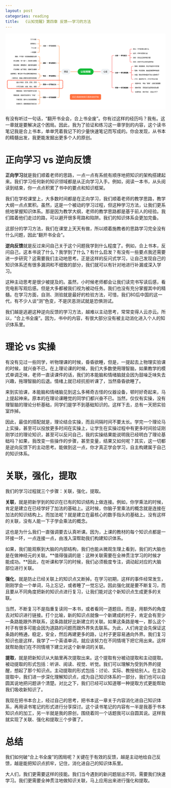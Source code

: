 ```yaml
---
layout: post
categories: reading
title:  《认知觉醒》第四章 反馈——学习的方法
---
```


![认知觉醒脑图-反馈](/assets/%E8%84%91%E5%9B%BE%E8%AE%A4%E7%9F%A5%E8%A7%89%E9%86%92-%E5%8F%8D%E9%A6%88.PNG)

有没有听过一句话，“翻开书全会，合上书全废”。你有过这样的经历吗？我有。这一章就是要解决这个困局。因此，我为了验证和练习这一章学到的内容，这个读书笔记我是合上书本，单单凭着我记下的少量快速笔记而写成的。你会发现，从书本的精髓出发，我更能发掘出更多个人的原创。

# 正向学习 vs 逆向反馈

**正向学习**就是我们顺着老师的思路，一点一点有系统有顺序地把知识的架构搭建起来。我们学习任何新的知识领域都是从正向学习入手。例如，阅读一本书，从头阅读到结束，你一点点积累了书中的要点和知识框架。

我们在学校课堂上，大多数时间都是在正向学习，我们顺着老师的教学思路，教学大纲一点点累积。虽然，这是一个被动的学习过程，但这种学习方法，让我们更系统地掌握知识体系。那是因为教学大纲，老师的教学思路都是基于前人的经验。我们踏着他们走过的路，可以避开很多弯路和陷阱。我们的知识体系会更加完备。

这部分的学习方法，我们在课堂上天天有做，所以顺着施教者的思路学习完全没有什么问题，因此“翻开书全会”。

**逆向反馈**就是反过来问自己关于这个问题我学到什么程度了。例如，合上书本，反问自己，这本书说了什么？我学到了什么？有什么启发？有没有一些要点我还需要进一步研究？这需要我们主动地思考。正是这样的反问式学习，让自己发现自己的知识体系还有很多漏洞和不细致的部分，我们就可以有针对地进行补漏或深入学习。

这种主动思考是很少被提及的。虽然，小时候老师都会让我们读完书写读后感，看完电影写观后感。但是大多都被我们视为被动任务。我们也没有充分掌握其中的精髓。在学习方面，自测、测验就是最好的检验方法，可惜，我们80后中国的这一代，有不少人谈“测”色变，不是厌恶测试就是恐惧测试。

我们越是逃避这种逆向反馈的学习方法，越难以主动思考，常常变得人云亦云。所以，“合上书全废”。因为，书中的内容，有很大部分没有被主动消化进入个人的知识体系里。


# 理论 vs 实操

有没有见过一些同学，听物理课的时候，昏昏欲睡，但是，一提起去上物理实验课的时候，就兴奋不已。在上理论课的时候，我们大多数使用理智脑，如果教学的模式单调乏味，老师一直读课件的话，我们的本能脑和情绪脑就会因为鼓噪乏味失去兴趣，拖理智脑的后退。情绪上就已经抗拒听课了，当然昏昏欲睡了。

来到实验课，本能脑和情绪脑见到这么多稀奇古怪的仪器设备，顿时好奇起来，马上提起神来。原本的在理论课睡觉的同学们都兴奋不已。当然，仅仅有实操，没有理智脑的理论分析基础，同学们是学不到基础知识的。这样下去，总有一天把实验室炸掉。

因此，最佳的搭配就是，理论结合实操，而且间隔时间不要太长。学完一个理论马上实操，甚至可以投放更多时间在实操上，让学生在实操过程中有更多时间验证刚刚学过的理论知识，甚至可以反问自己，我的实操结果能说明我已经明白了理论基础吗？如果，我改变一些操作的步骤，甚至变量，结果又如何呢？其实，这一切都是逆向反馈下的主动思考。能做到这一点，你才真正学会学习，自主构建属于自己的知识体系。


# 关联，强化，提取

我们的学习过程就三个步骤：关联，强化，提取。

**关联**，就是把新学到的知识在已有的知识结构上做连接。例如，你学乘法的时候，肯定是建立在已经学好了加法的基础上。这时候，你脑子里乘法的概念就是连接在加法的知识结构上。而加法呢？就是建立在最核心的数手指头的基础上。没有这样的关联，没有人能一下子学会乘法的概念。

这也是为什么我们一直强调要去认真听课。因为，上课的教材的每个知识点都是一环接一环，一点连接一点，由浅入深帮助我们构建知识体系。

如果，我们能观察到大脑的内部结构，我们也能从微观生理上看到，我们的大脑也是在做神经元的关联。**值得强调的是：这种关联需要在全神贯注学习的时候才能成功。**因此，在听课和学习的时候，我们必须极度专注，调动起对应的大脑部位进行关联。

**强化**，就是防止已经关联上的知识点又断掉。在学习初期，这样的事件经常发生，刚刚学会一个单词，马上忘记，或者睡了一觉忘记。因此强化就是要不断复习，而且要从不同角度把新的知识点进行复习，让我们能对这个新知识点生成更多的关联。

当然，不断复习不是指重复读同一本书，或者看同一道题目。而是，用额外的角度去对知识进行链接。打个比喻，新的知识点就像一个新建成的村子，肯定会有至少一条路能跟外界联系，这条路就好比新建立的关联。如果这条路是唯一，那么这个村子有很多可能会因为道路的问题而跟外界失去联系。为此，人们肯定会先保证这条路的畅通，稳定，安全，然后再建更多的路，让村子更容易通向外界。我们复习知识也是这样，我学了一个英语单词，就应该努力在不同情境下把它用出来。这样就帮助我们在不同情境下建立对这个新单词的关联。

**提取**，就是把新知识从大脑里再次提取出来。这个提取有分被动提取和主动提取。被动提取的形式包括：听讲、阅读、视觉、听觉。我们可以理解为受到外界的提醒，想起了那个知识点。主动提取的形式包括：讨论、实际、教授给别人。在主动提取中，我们进一步深化理解知识点，成为自己知识体系的一部分，我们也可以自圆其说地把问题讲个清楚。对比之下，我们已经可以知道哪一种提取方式更能帮助我们吸收新知识了。

我现在把书本合上，经过自己的思考，把书本这一章关于内容消化进自己知识体系，再用读书笔记的形式进行分享探讨。这个读书笔记的内容有一半是我基于书本知识点的加工，另一半就是我的原创，围绕着同一个话题我可以自圆其说。这样我就实现了关联、强化和提取三个步骤了。


# 总结

我们如何破“合上书全废”的困局呢？关键在于有效的反馈，越是主动地给自己反馈，越是能把知识点抓牢，记住，消化进自己的知识体系里。

大人们，我们更需要这样的技能。我们当今遇到的新问题层出不同，需要我们快速学习。我们更需要全神贯注地做知识关联，马上应用出来进行强化和提取。

<!--stackedit_data:
eyJoaXN0b3J5IjpbNDQ0MTQzNDUyLDEzNjg1NTQ3NjIsMTgwMD
E2NTg3MCwtMTQ1Njk0ODcyLDMxMDc0MzM0MywyMDA1ODcxMzQz
LC0xMTgxNDE3MzQ3LDEzOTgxODgzNjYsLTM1MjY5ODkzLDEyNT
c4NDc0MzFdfQ==
-->